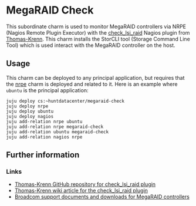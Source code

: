 # MegaRAID Check

This subordinate charm is used to monitor MegaRAID controllers via NRPE (Nagios Remote Plugin Executor) with the [check_lsi_raid](https://github.com/thomas-krenn/check_lsi_raid) Nagios plugin from [Thomas-Krenn](https://www.thomas-krenn.com/).
This charm installs the StorCLI tool (Storage Command Line Tool) which is used interact with the MegaRAID controller on the host.

## Usage

This charm can be deployed to any principal application, but requires that the [nrpe](https://jaas.ai/nrpe) charm is deployed and related to it.
Here is an example where `ubuntu` is the principal application:

```shell
juju deploy cs:~huntdatacenter/megaraid-check
juju deploy nrpe
juju deploy ubuntu
juju deploy nagios
juju add-relation nrpe ubuntu
juju add-relation nrpe megaraid-check
juju add-relation ubuntu megaraid-check
juju add-relation nagios nrpe
```

## Further information

### Links

- [Thomas-Krenn GitHub repository for check_lsi_raid plugin](https://github.com/thomas-krenn/check_lsi_raid)
- [Thomas-Krenn wiki article for the check_lsi_raid plugin](https://www.thomas-krenn.com/en/wiki/LSI_RAID_Monitoring_Plugin)
- [Broadcom support documents and downloads for MegaRAID controllers](https://www.broadcom.com/support/download-search)
